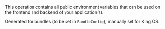This operation contains all public environment variables that can be used on the frontend and backend of your application(s).

Generated for bundles (to be set in `BundleConfig`), manually set for King OS.
